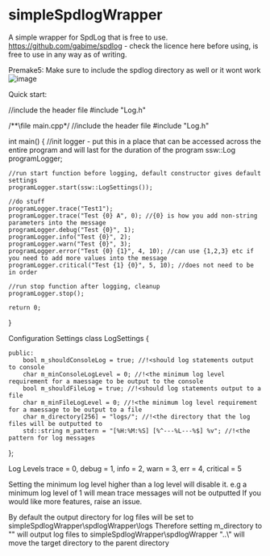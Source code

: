 # simpleSpdlogWrapper
A simple wrapper for SpdLog that is free to use.
https://github.com/gabime/spdlog - check the licence here before using, is free to use in any way as of writing.

Premake5:
Make sure to include the spdlog directory as well or it wont work
![image](https://github.com/user-attachments/assets/d2d553d3-1a6e-4daf-bce7-3db947962d0d)



Quick start:

//include the header file
#include "Log.h"

/**\file main.cpp*/
//include the header file
#include "Log.h"

int main() {
	//init logger - put this in a place that can be accessed across the entire program and will last for the duration of the program
	ssw::Log programLogger;

	//run start function before logging, default constructor gives default settings
	programLogger.start(ssw::LogSettings());

	//do stuff
	programLogger.trace("Test1");
	programLogger.trace("Test {0} A", 0); //{0} is how you add non-string parameters into the message
	programLogger.debug("Test {0}", 1);
	programLogger.info("Test {0}", 2);
	programLogger.warn("Test {0}", 3);
	programLogger.error("Test {0} {1}", 4, 10); //can use {1,2,3} etc if you need to add more values into the message
	programLogger.critical("Test {1} {0}", 5, 10); //does not need to be in order

	//run stop function after logging, cleanup
	programLogger.stop();

	return 0;
}

Configuration Settings
class LogSettings {

	public:
		bool m_shouldConsoleLog = true; //!<should log statements output to console
		char m_minConsoleLogLevel = 0; //!<the minimum log level requirement for a maessage to be output to the console
		bool m_shouldFileLog = true; //!<should log statements output to a file
		char m_minFileLogLevel = 0; //!<the minimum log level requirement for a maessage to be output to a file
		char m_directory[256] = "logs/"; //!<the directory that the log files will be outputted to
		std::string m_pattern = "[%H:%M:%S] [%^---%L---%$] %v"; //!<the pattern for log messages
};

Log Levels
    trace = 0,
    debug = 1,
    info = 2,
    warn = 3,
    err = 4,
    critical = 5
    
Setting the minimum log level higher than a log level will disable it.
e.g a minimum log level of 1 will mean trace messages will not be outputted
If you would like more features, raise an issue.

By default the output directory for log files will be set to simpleSpdlogWrapper\spdlogWrapper\logs
Therefore setting m_directory to "" will output log files to simpleSpdlogWrapper\spdlogWrapper
"..\\" will move the target directory to the parent directory
    
